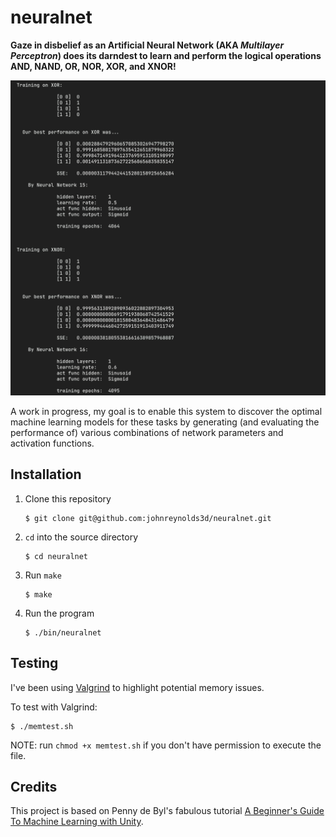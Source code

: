# neuralnet

**Gaze in disbelief as an Artificial Neural Network (AKA *Multilayer Perceptron*) does its darndest to learn and perform the logical operations AND, NAND, OR, NOR, XOR, and XNOR!**

![Screenshot](/img/neuralnet.webp?raw=true "")

A work in progress, my goal is to enable this system to discover the optimal machine learning models for these tasks by generating (and evaluating the performance of) various combinations of network parameters and activation functions.

## Installation

  1. Clone this repository
     ```shell
     $ git clone git@github.com:johnreynolds3d/neuralnet.git
     ```
  2. `cd` into the source directory
     ```shell
     $ cd neuralnet 
     ```
  3. Run `make`
     ```shell
     $ make
     ```
  4. Run the program 
     ```shell
     $ ./bin/neuralnet
     ```

## Testing

I've been using [Valgrind](https://valgrind.org/) to highlight potential memory issues.

To test with Valgrind:
  ```shell
  $ ./memtest.sh
  ```
NOTE: run `chmod +x memtest.sh` if you don't have permission to execute the file.

## Credits

This project is based on Penny de Byl's fabulous tutorial [A Beginner's Guide To Machine Learning with Unity](https://www.udemy.com/course/machine-learning-with-unity/).
